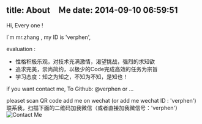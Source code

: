 title: About　Ｍe
date: 2014-09-10 06:59:51
---
Hi, Every one !

I`m mr.zhang , my ID is 'verphen',

evaluation :
	
-  性格积极乐观，对技术充满激情，渴望挑战，强烈的求知欲
-  追求完美，崇尚简约，以极少的Code完成高效的任务为宗旨
-  学习态度：知之为知之，不知为不知，是知也！

if you want contact me, To Github: <a href="https://github.com/verphen" style="text-decoration: none">@verphen</a> or ...

pleaset scan QR code add me on wechat (or add me wechat ID : 'verphen')<br/>
联系我，扫描下面的二维码加我微信（或者直接加我微信号：'verphen'）<br/>
<img src="/imgs/wechat_QR.png" alt="Contact Me"/>